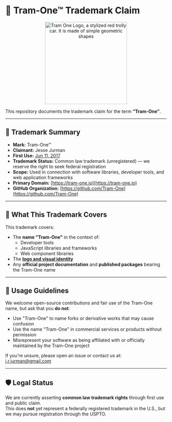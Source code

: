 # 🚩 Tram-One™ Trademark Claim

<p align="center">
  <img alt="Tram One Logo, a stylized red trolly car. It is made of simple geometric shapes" src="https://unpkg.com/@tram-one/tram-logo@4" width="256" />
</p>

This repository documents the trademark claim for the term **“Tram-One”**.

---

## 💼 Trademark Summary

- **Mark:** Tram-One™  
- **Claimant:** Jesse Jurman  
- **First Use:** [Jun 11, 2017](https://github.com/Tram-One/tram-one/pull/1)
- **Trademark Status:** Common law trademark (unregistered) — we reserve the right to seek federal registration  
- **Scope:** Used in connection with software libraries, developer tools, and web application frameworks  
- **Primary Domain:** [https://tram-one.io](https://tram-one.io)
- **GitHub Organization:** [https://github.com/Tram-One](https://github.com/Tram-One)

---

## 📄 What This Trademark Covers

This trademark covers:

- The **name "Tram-One"** in the context of:
  - Developer tools
  - JavaScript libraries and frameworks
  - Web component libraries
- The [**logo and visual identity**](https://github.com/Tram-One/tram-logo)
- Any **official project documentation** and **published packages** bearing the Tram-One name

---

## 📘 Usage Guidelines

We welcome open-source contributions and fair use of the Tram-One name, but ask that you **do not**:

- Use "Tram-One" to name forks or derivative works that may cause confusion
- Use the name "Tram-One" in commercial services or products without permission
- Misrepresent your software as being affiliated with or officially maintained by the Tram-One project

If you're unsure, please open an issue or contact us at: j.r.jurman@gmail.com

---

## 🛡️ Legal Status

We are currently asserting **common law trademark rights** through first use and public claim.  
This does **not** yet represent a federally registered trademark in the U.S., but we may pursue registration through the USPTO.

